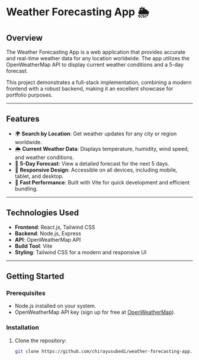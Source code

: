 # Weather Forecasting App 🌦️

## Overview
The Weather Forecasting App is a web application that provides accurate and real-time weather data for any location worldwide. The app utilizes the OpenWeatherMap API to display current weather conditions and a 5-day forecast.

This project demonstrates a full-stack implementation, combining a modern frontend with a robust backend, making it an excellent showcase for portfolio purposes.

---

## Features
- 🌍 **Search by Location**: Get weather updates for any city or region worldwide.
- 🌦️ **Current Weather Data**: Displays temperature, humidity, wind speed, and weather conditions.
- 📅 **5-Day Forecast**: View a detailed forecast for the next 5 days.
- 📱 **Responsive Design**: Accessible on all devices, including mobile, tablet, and desktop.
- 🚀 **Fast Performance**: Built with Vite for quick development and efficient bundling.

---

## Technologies Used
- **Frontend**: React.js, Tailwind CSS
- **Backend**: Node.js, Express
- **API**: OpenWeatherMap API
- **Build Tool**: Vite
- **Styling**: Tailwind CSS for a modern and responsive UI

---

## Getting Started

### Prerequisites
- Node.js installed on your system.
- OpenWeatherMap API key (sign up for free at [OpenWeatherMap](https://openweathermap.org/)).

### Installation
1. Clone the repository:
   ```bash
   git clone https://github.com/chirayusubedi/weather-forecasting-app.git
